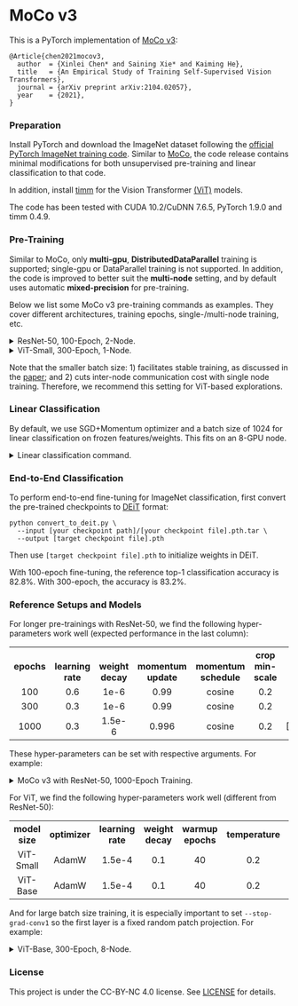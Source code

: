 # MoCo v3

This is a PyTorch implementation of [MoCo v3](https://arxiv.org/abs/2104.02057):
```
@Article{chen2021mocov3,
  author  = {Xinlei Chen* and Saining Xie* and Kaiming He},
  title   = {An Empirical Study of Training Self-Supervised Vision Transformers},
  journal = {arXiv preprint arXiv:2104.02057},
  year    = {2021},
}
```

### Preparation

Install PyTorch and download the ImageNet dataset following the [official PyTorch ImageNet training code](https://github.com/pytorch/examples/tree/master/imagenet). Similar to [MoCo](https://github.com/facebookresearch/moco), the code release contains minimal modifications for both unsupervised pre-training and linear classification to that code. 

In addition, install [timm](https://github.com/rwightman/pytorch-image-models) for the Vision Transformer [(ViT)](https://arxiv.org/abs/2010.11929) models.

The code has been tested with CUDA 10.2/CuDNN 7.6.5, PyTorch 1.9.0 and timm 0.4.9.

### Pre-Training

Similar to MoCo, only **multi-gpu**, **DistributedDataParallel** training is supported; single-gpu or DataParallel training is not supported. In addition, the code is improved to better suit the **multi-node** setting, and by default uses automatic **mixed-precision** for pre-training.

Below we list some MoCo v3 pre-training commands as examples. They cover different architectures, training epochs, single-/multi-node training, etc. 

<details>
<summary>ResNet-50, 100-Epoch, 2-Node.</summary>

This is the *default* setting for most hyper-parameters. With a batch size of 4096, the training fits into 2 nodes with a total of 16 Volta 32G GPUs. 

On the first node, run:
```
python main_moco.py \
  --moco-m-cos --crop-min=.2 \
  --dist-url 'tcp://[your node 1 address]:[specified port]'' \
  --multiprocessing-distributed --world-size 2 --rank 0 \
  [your imagenet-folder with train and val folders]
```
On the second node, run:
```
python main_moco.py \
  --moco-m-cos --crop-min=.2 \
  --dist-url 'tcp://[your node 1 address]:[specified port]' \
  --multiprocessing-distributed --world-size 2 --rank 1 \
  [your imagenet-folder with train and val folders]
```
</details>

<details>
<summary>ViT-Small, 300-Epoch, 1-Node.</summary>

With a batch size of 1024, ViT-Small fits into a single node of 8 Volta 32G GPUs:

```
python main_moco.py \
  -a vit_small -b 1024 \
  --optimizer=adamw --lr=1.5e-4 --weight-decay=.1 \
  --epochs=300 --warmup-epochs=40 \
  --stop-grad-conv1 --moco-t=.2 \
  --dist-url 'tcp://localhost:10001' \
  --multiprocessing-distributed --world-size 1 --rank 0 \
  [your imagenet-folder with train and val folders]
```
</details>

Note that the smaller batch size: 1) facilitates stable training, as discussed in the [paper](https://arxiv.org/abs/2104.02057); and 2) cuts inter-node communication cost with single node training. Therefore, we recommend this setting for ViT-based explorations.

### Linear Classification

By default, we use SGD+Momentum optimizer and a batch size of 1024 for linear classification on frozen features/weights. This fits on an 8-GPU node.

<details>
<summary>Linear classification command.</summary>

```
python main_lincls.py \
  -a [architecture] --lr [learning rate] \
  --dist-url 'tcp://localhost:10001' \
  --multiprocessing-distributed --world-size 1 --rank 0 \
  --pretrained [your checkpoint path]/[your checkpoint file].pth.tar \
  [your imagenet-folder with train and val folders]
```
</details>

### End-to-End Classification

To perform end-to-end fine-tuning for ImageNet classification, first convert the pre-trained checkpoints to [DEiT](https://github.com/facebookresearch/deit) format:
```
python convert_to_deit.py \
  --input [your checkpoint path]/[your checkpoint file].pth.tar \
  --output [target checkpoint file].pth
```
Then use `[target checkpoint file].pth` to initialize weights in DEiT.

With 100-epoch fine-tuning, the reference top-1 classification accuracy is 82.8%. With 300-epoch, the accuracy is 83.2%.

### Reference Setups and Models

For longer pre-trainings with ResNet-50, we find the following hyper-parameters work well (expected performance in the last column):

<table><tbody>
<!-- START TABLE -->
<!-- TABLE HEADER -->
<th valign="center">epochs</th>
<th valign="bottom">learning<br/>rate</th>
<th valign="bottom">weight<br/>decay</th>
<th valign="bottom">momentum<br/>update</th>
<th valign="bottom">momentum<br/>schedule</th>
<th valign="bottom">crop<br/>min-scale</th>
<th valign="center">top-1 acc.</th>
<!-- TABLE BODY -->
<tr>
<td align="center">100</td>
<td align="center">0.6</td>
<td align="center">1e-6</td>
<td align="center">0.99</td>
<td align="center">cosine</td>
<td align="center">0.2</td>
<td align="center">69.0</td>
</tr>
<tr>
<td align="center">300</td>
<td align="center">0.3</td>
<td align="center">1e-6</td>
<td align="center">0.99</td>
<td align="center">cosine</td>
<td align="center">0.2</td>
<td align="center">73.0</td>
</tr>
<tr>
<td align="center">1000</td>
<td align="center">0.3</td>
<td align="center">1.5e-6</td>
<td align="center">0.996</td>
<td align="center">cosine</td>
<td align="center">0.2</td>
<td align="center">[TODO]74.8</td>
</tr>
</tbody></table>

These hyper-parameters can be set with respective arguments. For example:

<details>
<summary>MoCo v3 with ResNet-50, 1000-Epoch Training.</summary>

On the first node, run:
```
python main_moco.py \
  --lr=.3 --wd=1.5e-6 --epochs=1000 \
  --moco-m=0.996 --moco-m-cos --crop-min=.2 \
  --dist-url "tcp://[your node 1 address]:[specified port]" \
  --multiprocessing-distributed --world-size 2 --rank 0 \
  [your imagenet-folder with train and val folders]
```
On the second node, run the same command as above, with `--rank 1`.
</details>

For ViT, we find the following hyper-parameters work well (different from ResNet-50):

<table><tbody>
<!-- START TABLE -->
<!-- TABLE HEADER -->
<th valign="bottom">model<br/>size</th>
<th valign="center">optimizer</th>
<th valign="bottom">learning<br/>rate</th>
<th valign="bottom">weight<br/>decay</th>
<th valign="bottom">warmup<br/>epochs</th>
<th valign="center">temperature</th>
<th valign="center">top-1 acc.</th>
<!-- TABLE BODY -->
<tr>
<td align="center">ViT-Small</td>
<td align="center">AdamW</td>
<td align="center">1.5e-4</td>
<td align="center">0.1</td>
<td align="center">40</td>
<td align="center">0.2</td>
<td align="center">[TODO]73.1</td>
</tr>
<tr>
<td align="center">ViT-Base</td>
<td align="center">AdamW</td>
<td align="center">1.5e-4</td>
<td align="center">0.1</td>
<td align="center">40</td>
<td align="center">0.2</td>
<td align="center">76.7</td>
</tr>
</tbody></table>

And for large batch size training, it is especially important to set `--stop-grad-conv1` so the first layer is a fixed random patch projection. For example:

<details>
<summary>ViT-Base, 300-Epoch, 8-Node.</summary>

With a batch size of 4096, ViT-Base can be trained on 8 nodes:

```
python main_moco.py \
  -a vit_base \
  --optimizer=adamw --lr=1.5e-4 --weight-decay=.1 \
  --epochs=300 --warmup-epochs=40 \
  --stop-grad-conv1 --moco-t=.2 \
  --dist-url 'tcp://[your node 1 address]:[specified port]'' \
  --multiprocessing-distributed --world-size 8 --rank 0 \
  [your imagenet-folder with train and val folders]
```
On the other nodes, run the same command as above, with `--rank [r]` where `n` ranges from `1` to `7`.
</details> 

### License

This project is under the CC-BY-NC 4.0 license. See [LICENSE](LICENSE) for details.
